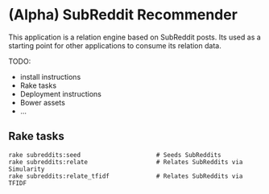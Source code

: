 # (Alpha) SubReddit Recommender

This application is a relation engine based on SubReddit posts. Its used as a starting point for other applications to consume its relation data.

TODO:
* install instructions
* Rake tasks
* Deployment instructions
* Bower assets
* ...


## Rake tasks

```
rake subreddits:seed                     # Seeds SubReddits
rake subreddits:relate                   # Relates SubReddits via Simularity
rake subreddits:relate_tfidf             # Relates SubReddits via TFIDF
```
